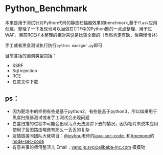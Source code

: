 # Python_Benchmark

本来是用于测试针对Python代码的静态扫描器效果的benchmark,基于`flask`应用创建，整理了一下发现也可以当做在CTF中的Python题的一点点整理，用于过WAF，目前RCE样本整理的相对来说是比较全面的（当然肯定有缺，后期慢慢补）

手工或者黑盒测试执行执行`python manager.py`即可

目前含括的漏洞类型包括：
- SSRF
- Sql injection
- RCE
- 任意文件下载

## ps：
- 因为靶场中的样例有些是基于python2，有些是基于python3，所以如果用于黑盒扫描器测试或者手工测试会出现问题
- 白盒扫描的过程中可能会出现污点无法追踪下去的情况，因为相对来说本应用使用了蓝图路由略微有那么一丢丢的复杂
- 友情链接同团队大佬项目：[@joyhou](https://github.com/JoyChou93)老师的[java-sec-code](https://github.com/JoyChou93/java-sec-code), 和[Anemone](https://github.com/Anemone95/)的[node-sec-code](https://github.com/Anemone95/NodeSecCode)
- 有意共事的师傅整活儿 Email：yangjie.syc@alibaba-inc.com 摸摸哒
